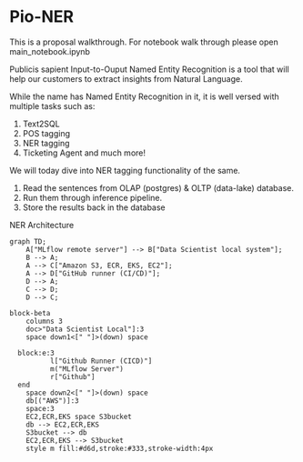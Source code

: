 
# Pio-NER

This is a proposal walkthrough. For notebook walk through please open main_notebook.ipynb

Publicis sapient Input-to-Ouput Named Entity Recognition is a tool that will help our customers to extract insights from Natural Language. 

While the name has Named Entity Recognition in it, it is well versed with multiple tasks such as: 
1. Text2SQL
2. POS tagging
3. NER tagging 
4. Ticketing Agent and much more!

We will today dive into NER tagging functionality of the same. 

1. Read the sentences from OLAP (postgres) & OLTP (data-lake) database. 
2. Run them through inference pipeline. 
3. Store the results back in the database


NER Architecture


```mermaid
graph TD;
    A["MLflow remote server"] --> B["Data Scientist local system"];
    B --> A;
    A --> C["Amazon S3, ECR, EKS, EC2"];
    A --> D["GitHub runner (CI/CD)"];
    D --> A;
    C --> D;
    D --> C;
```

```mermaid
block-beta
    columns 3
    doc>"Data Scientist Local"]:3
    space down1<[" "]>(down) space

  block:e:3
          l["Github Runner (CICD)"]
          m("MLflow Server")
          r["Github"]
  end
    space down2<[" "]>(down) space
    db[("AWS")]:3
    space:3
    EC2,ECR,EKS space S3bucket
    db --> EC2,ECR,EKS
    S3bucket --> db
    EC2,ECR,EKS --> S3bucket
    style m fill:#d6d,stroke:#333,stroke-width:4px
```





